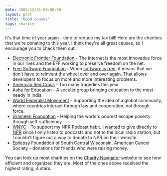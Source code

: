 ```yaml
---
date: 2005/12/31 00:00:00
layout: post
title: "Good causes"
tags: charity
---
```


It's that time of year again - time to reduce my tax bill! Here are the charities that we're donating to this year. I think they're all great causes, so I encourage you to check them out.

- [Electronic Frontier Foundation](http://www.eff.org/about/) - The internet is the most innovative force in our lives and the EFF working to preserve freedom on the net.
- [Free Software Foundation](http://www.fsf.org/) - When [software is free](http://www.gnu.org/philosophy/free-sw.html), it means that we don't have to reinvent the wheel over and over again. That allows developers to focus on more and more interesting problems.
- [American Red Cross](http://www.redcross.org/) - Too many tragedies this year.
- [Asha for Education](http://www.ashanet.org/index.php?page=about-asha-mission) - A secular group bringing education to the most needy in India
- [World Federalist Movement](http://www.wfm.org/index.php/pages/1) - Supporting the idea of a global community, where countries interact through law and cooperation, not through force.
- [Grameen Foundation](http://www.gfusa.org/about_us/microfinance/) - Helping the world's poorest escape poverty through self-sufficiency
- [WNYC](http://www.wnyc.org/) - To support my NPR Podcast habit. I wanted to give directly to [NPR](http://www.npr.org) since I only listen to podcasts and not to the local radio station, but I couldn't figure out a way to donate to NPR on their website.
- Epilepsy Foundation of South Central Wisconsin, American Cancer Society - donations for friends who were raising money.

You can look up most charities on the [Charity Navigator](http://www.charitynavigator.org/index.cfm/bay/search.fourstar.htm) website to see how efficient and organized they are. Most of the ones above received the highest rating, 4 stars.
